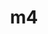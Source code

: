 ---
title: "m4"
layout: cache
categories: [package, develop]
meta: {"compilers": ["apple-clang@16.0.0", "cce@18.0.0", "gcc@10.5.0", "gcc@11.1.0", "gcc@11.4.0", "gcc@12.3.0", "gcc@12.4.0", "gcc@13.2.0", "gcc@13.3.0", "gcc@7.3.1", "gcc@7.5.0", "intel-oneapi-compilers@2024.1.0", "intel-oneapi-compilers@2025.1.0"], "num_specs": 109, "num_specs_by_stack": {"aws-pcluster-neoverse_v1": 7, "aws-pcluster-x86_64_v4": 28, "bootstrap-aarch64-darwin": 4, "bootstrap-x86_64-linux-gnu": 5, "build_systems": 5, "data-vis-sdk": 5, "developer-tools-aarch64-linux-gnu": 5, "developer-tools-darwin": 4, "developer-tools-x86_64_v3-linux-gnu": 5, "e4s": 4, "e4s-cray-rhel": 4, "e4s-neoverse-v2": 5, "e4s-oneapi": 7, "e4s-rocm-external": 5, "hep": 5, "ml-darwin-aarch64-mps": 4, "ml-linux-aarch64-cpu": 5, "ml-linux-aarch64-cuda": 5, "ml-linux-x86_64-cpu": 5, "ml-linux-x86_64-cuda": 5, "ml-linux-x86_64-rocm": 4, "radiuss": 5, "radiuss-aws": 5, "radiuss-aws-aarch64": 9, "root": 109, "tutorial": 10}, "oss": ["amzn2", "centos7", "rhel8", "sequoia", "ubuntu18.04", "ubuntu20.04", "ubuntu22.04", "ubuntu24.04"], "platforms": ["darwin", "linux"], "stacks": ["aws-pcluster-neoverse_v1", "aws-pcluster-x86_64_v4", "bootstrap-aarch64-darwin", "bootstrap-x86_64-linux-gnu", "build_systems", "data-vis-sdk", "developer-tools-aarch64-linux-gnu", "developer-tools-darwin", "developer-tools-x86_64_v3-linux-gnu", "e4s", "e4s-cray-rhel", "e4s-neoverse-v2", "e4s-oneapi", "e4s-rocm-external", "hep", "ml-darwin-aarch64-mps", "ml-linux-aarch64-cpu", "ml-linux-aarch64-cuda", "ml-linux-x86_64-cpu", "ml-linux-x86_64-cuda", "ml-linux-x86_64-rocm", "radiuss", "radiuss-aws", "radiuss-aws-aarch64", "root", "tutorial"], "targets": ["aarch64", "neoverse_v1", "neoverse_v2", "x86_64_v3", "x86_64_v4"], "versions": ["1.4.19"]}
spec_details: [{"compiler": "gcc@11.4.0", "hash": "2aiywklj3tlq6cx5ujevcmlhykkjlpuq", "os": "ubuntu22.04", "platform": "linux", "size": "-", "stacks": ["e4s", "e4s-rocm-external", "hep", "root", "tutorial"], "target": "x86_64_v3", "variants": ["build_system=autotools", "patches:=9dc5fbd,bfdffa7", "+sigsegv"], "versions": ["1.4.19"]}, {"compiler": "intel-oneapi-compilers@2024.1.0", "hash": "37vzonyay55kdxxpqyzu6qqexu7hpprj", "os": "amzn2", "platform": "linux", "size": "-", "stacks": ["aws-pcluster-x86_64_v4", "root"], "target": "x86_64_v3", "variants": ["build_system=autotools", "patches:=9dc5fbd,bfdffa7", "+sigsegv"], "versions": ["1.4.19"]}, {"compiler": "intel-oneapi-compilers@2025.1.0", "hash": "3epkrs3n25y3hrntmuwl66nuz3tqpyjw", "os": "ubuntu22.04", "platform": "linux", "size": "-", "stacks": ["e4s-oneapi", "root"], "target": "x86_64_v3", "variants": ["build_system=autotools", "patches:=9dc5fbd,bfdffa7", "+sigsegv"], "versions": ["1.4.19"]}, {"compiler": "cce@18.0.0", "hash": "3jbaz2pin6r6to4zreen34n5o3wkrfpg", "os": "rhel8", "platform": "linux", "size": "-", "stacks": ["e4s-cray-rhel", "root"], "target": "x86_64_v3", "variants": ["build_system=autotools", "patches:=9dc5fbd,bfdffa7", "+sigsegv"], "versions": ["1.4.19"]}, {"compiler": "gcc@11.4.0", "hash": "3t3ke4zr7zlycy454y3uulnghekbep2j", "os": "ubuntu22.04", "platform": "linux", "size": "-", "stacks": ["e4s-rocm-external", "hep", "root", "tutorial"], "target": "x86_64_v3", "variants": ["build_system=autotools", "patches:=9dc5fbd,bfdffa7", "+sigsegv"], "versions": ["1.4.19"]}, {"compiler": "gcc@7.3.1", "hash": "3ufr2t7nkt5pr6zg4xf4krrrrlnus2zn", "os": "amzn2", "platform": "linux", "size": "-", "stacks": ["radiuss-aws-aarch64", "root"], "target": "aarch64", "variants": ["build_system=autotools", "patches:=9dc5fbd,bfdffa7", "+sigsegv"], "versions": ["1.4.19"]}, {"compiler": "intel-oneapi-compilers@2024.1.0", "hash": "42ntqarl2ub2j2b4srl7udis2ic4idyf", "os": "amzn2", "platform": "linux", "size": "-", "stacks": ["aws-pcluster-x86_64_v4", "root"], "target": "x86_64_v3", "variants": ["build_system=autotools", "patches:=9dc5fbd,bfdffa7", "+sigsegv"], "versions": ["1.4.19"]}, {"compiler": "gcc@10.5.0", "hash": "4ecmmc54omxniogemslllzfjm53pcd7y", "os": "centos7", "platform": "linux", "size": "-", "stacks": ["developer-tools-x86_64_v3-linux-gnu", "root"], "target": "x86_64_v3", "variants": ["build_system=autotools", "patches:=9dc5fbd,bfdffa7", "+sigsegv"], "versions": ["1.4.19"]}, {"compiler": "gcc@12.4.0", "hash": "4ghuzcaeybu6mg42hieaodqewf5qt2lh", "os": "amzn2", "platform": "linux", "size": "-", "stacks": ["aws-pcluster-neoverse_v1", "root"], "target": "neoverse_v1", "variants": ["build_system=autotools", "patches:=9dc5fbd,bfdffa7", "+sigsegv"], "versions": ["1.4.19"]}, {"compiler": "gcc@12.4.0", "hash": "4j6bnray463tpacr73drazszplz4ydd3", "os": "amzn2", "platform": "linux", "size": "-", "stacks": ["aws-pcluster-neoverse_v1", "root"], "target": "neoverse_v1", "variants": ["build_system=autotools", "patches:=9dc5fbd,bfdffa7", "+sigsegv"], "versions": ["1.4.19"]}, {"compiler": "gcc@12.4.0", "hash": "4tvx7q72jyvwt2opuy2hron3i7hdwfxa", "os": "amzn2", "platform": "linux", "size": "-", "stacks": ["aws-pcluster-neoverse_v1", "root"], "target": "neoverse_v1", "variants": ["build_system=autotools", "patches:=9dc5fbd,bfdffa7", "+sigsegv"], "versions": ["1.4.19"]}, {"compiler": "gcc@13.2.0", "hash": "4wo6ynv7e3sliiddpgjnwuzuixbx2x65", "os": "ubuntu24.04", "platform": "linux", "size": "-", "stacks": ["bootstrap-x86_64-linux-gnu", "ml-linux-x86_64-cpu", "ml-linux-x86_64-cuda", "root"], "target": "x86_64_v3", "variants": ["build_system=autotools", "patches:=9dc5fbd,bfdffa7", "+sigsegv"], "versions": ["1.4.19"]}, {"compiler": "intel-oneapi-compilers@2024.1.0", "hash": "4x474m6bxadt3dxcmfhiavrxgrhshcym", "os": "amzn2", "platform": "linux", "size": "-", "stacks": ["aws-pcluster-x86_64_v4", "root"], "target": "x86_64_v3", "variants": ["build_system=autotools", "patches:=9dc5fbd,bfdffa7", "+sigsegv"], "versions": ["1.4.19"]}, {"compiler": "gcc@11.4.0", "hash": "5ajr2a3vkyecjnoe67vm5srlrq3olp6p", "os": "ubuntu22.04", "platform": "linux", "size": "-", "stacks": ["e4s-neoverse-v2", "root"], "target": "neoverse_v2", "variants": ["build_system=autotools", "patches:=9dc5fbd,bfdffa7", "+sigsegv"], "versions": ["1.4.19"]}, {"compiler": "gcc@13.3.0", "hash": "5sgkrwzmpeld22c66odzlnoljzr62sx7", "os": "rhel8", "platform": "linux", "size": "-", "stacks": ["developer-tools-aarch64-linux-gnu", "root"], "target": "aarch64", "variants": ["build_system=autotools", "patches:=9dc5fbd,bfdffa7", "+sigsegv"], "versions": ["1.4.19"]}, {"compiler": "intel-oneapi-compilers@2024.1.0", "hash": "5sx2rb3gj73y22e7fxz35kyf6upat5n7", "os": "amzn2", "platform": "linux", "size": "-", "stacks": ["aws-pcluster-x86_64_v4", "root"], "target": "x86_64_v3", "variants": ["build_system=autotools", "patches:=9dc5fbd,bfdffa7", "+sigsegv"], "versions": ["1.4.19"]}, {"compiler": "cce@18.0.0", "hash": "624d433c4s6eqsl753kiimd7kg3bip5i", "os": "rhel8", "platform": "linux", "size": "-", "stacks": ["e4s-cray-rhel", "root"], "target": "x86_64_v3", "variants": ["build_system=autotools", "patches:=9dc5fbd,bfdffa7", "+sigsegv"], "versions": ["1.4.19"]}, {"compiler": "intel-oneapi-compilers@2024.1.0", "hash": "63qlo65k27myufdcqmqalplmvxrq2jnh", "os": "amzn2", "platform": "linux", "size": "-", "stacks": ["aws-pcluster-x86_64_v4", "root"], "target": "x86_64_v4", "variants": ["build_system=autotools", "patches:=9dc5fbd,bfdffa7", "+sigsegv"], "versions": ["1.4.19"]}, {"compiler": "cce@18.0.0", "hash": "6ldiay5uu7w2suxc7bpdtkwb6lrrbdag", "os": "rhel8", "platform": "linux", "size": "-", "stacks": ["e4s-cray-rhel", "root"], "target": "x86_64_v3", "variants": ["build_system=autotools", "patches:=9dc5fbd,bfdffa7", "+sigsegv"], "versions": ["1.4.19"]}, {"compiler": "gcc@7.5.0", "hash": "6t5bn3dov63pau4rmxrghle7djzswxni", "os": "ubuntu18.04", "platform": "linux", "size": "-", "stacks": ["build_systems", "radiuss", "root"], "target": "x86_64_v3", "variants": ["build_system=autotools", "patches:=9dc5fbd,bfdffa7", "+sigsegv"], "versions": ["1.4.19"]}, {"compiler": "gcc@13.2.0", "hash": "6uqzszvzjbyq5pixtlp6p4bginjg2nlb", "os": "ubuntu24.04", "platform": "linux", "size": "-", "stacks": ["bootstrap-x86_64-linux-gnu", "ml-linux-x86_64-cpu", "ml-linux-x86_64-cuda", "ml-linux-x86_64-rocm", "root"], "target": "x86_64_v3", "variants": ["build_system=autotools", "patches:=9dc5fbd,bfdffa7", "+sigsegv"], "versions": ["1.4.19"]}, {"compiler": "gcc@7.3.1", "hash": "6xbgka5dwmmvbnjhg2krpbrmbpope2pp", "os": "amzn2", "platform": "linux", "size": "-", "stacks": ["radiuss-aws", "root"], "target": "x86_64_v3", "variants": ["build_system=autotools", "patches:=9dc5fbd,bfdffa7", "+sigsegv"], "versions": ["1.4.19"]}, {"compiler": "gcc@11.1.0", "hash": "6yfytoxsa4yt7sh6g2z7hktzq5rhrxe3", "os": "ubuntu20.04", "platform": "linux", "size": "-", "stacks": ["data-vis-sdk", "root"], "target": "x86_64_v3", "variants": ["build_system=autotools", "patches:=9dc5fbd,bfdffa7", "+sigsegv"], "versions": ["1.4.19"]}, {"compiler": "intel-oneapi-compilers@2024.1.0", "hash": "74hhnui342qaoujumc7oj5baqjobdzwu", "os": "amzn2", "platform": "linux", "size": "-", "stacks": ["aws-pcluster-x86_64_v4", "root"], "target": "x86_64_v4", "variants": ["build_system=autotools", "patches:=9dc5fbd,bfdffa7", "+sigsegv"], "versions": ["1.4.19"]}, {"compiler": "gcc@11.4.0", "hash": "7lvswbyshyh7t7ao42w6cofrvl3kcxgy", "os": "ubuntu22.04", "platform": "linux", "size": "-", "stacks": ["e4s-neoverse-v2", "root"], "target": "neoverse_v2", "variants": ["build_system=autotools", "patches:=9dc5fbd,bfdffa7", "+sigsegv"], "versions": ["1.4.19"]}, {"compiler": "intel-oneapi-compilers@2024.1.0", "hash": "7zoba6ld3lx2kqt4j5iiurkvy75khcce", "os": "amzn2", "platform": "linux", "size": "-", "stacks": ["aws-pcluster-x86_64_v4", "root"], "target": "x86_64_v4", "variants": ["build_system=autotools", "patches:=9dc5fbd,bfdffa7", "+sigsegv"], "versions": ["1.4.19"]}, {"compiler": "gcc@7.3.1", "hash": "bj54wr3elbodwp7dhdis4cfawcbxygj6", "os": "amzn2", "platform": "linux", "size": "-", "stacks": ["radiuss-aws-aarch64", "root"], "target": "aarch64", "variants": ["build_system=autotools", "patches:=9dc5fbd,bfdffa7", "+sigsegv"], "versions": ["1.4.19"]}, {"compiler": "intel-oneapi-compilers@2025.1.0", "hash": "bkjmj6zadu5uoucpud5zwm6tbg37ehno", "os": "ubuntu22.04", "platform": "linux", "size": "-", "stacks": ["e4s-oneapi", "root"], "target": "x86_64_v3", "variants": ["build_system=autotools", "patches:=9dc5fbd,bfdffa7", "+sigsegv"], "versions": ["1.4.19"]}, {"compiler": "apple-clang@16.0.0", "hash": "bwismb2flp4aegjlg6a7ubkr6vgyule5", "os": "sequoia", "platform": "darwin", "size": "-", "stacks": ["bootstrap-aarch64-darwin", "developer-tools-darwin", "ml-darwin-aarch64-mps", "root"], "target": "aarch64", "variants": ["build_system=autotools", "patches:=9dc5fbd,bfdffa7", "+sigsegv"], "versions": ["1.4.19"]}, {"compiler": "intel-oneapi-compilers@2024.1.0", "hash": "byhhx7orx5fopomq23rzafh2z4gijn2g", "os": "amzn2", "platform": "linux", "size": "-", "stacks": ["aws-pcluster-x86_64_v4", "root"], "target": "x86_64_v4", "variants": ["build_system=autotools", "patches:=9dc5fbd,bfdffa7", "+sigsegv"], "versions": ["1.4.19"]}, {"compiler": "gcc@12.4.0", "hash": "caj4s2bozw3e2rsx2apxdnh2mohqnirp", "os": "amzn2", "platform": "linux", "size": "-", "stacks": ["aws-pcluster-neoverse_v1", "root"], "target": "neoverse_v1", "variants": ["build_system=autotools", "patches:=9dc5fbd,bfdffa7", "+sigsegv"], "versions": ["1.4.19"]}, {"compiler": "gcc@13.2.0", "hash": "cpl4ebj53aap2tm3fzbfl4bduidzfygd", "os": "ubuntu24.04", "platform": "linux", "size": "-", "stacks": ["bootstrap-x86_64-linux-gnu", "ml-linux-x86_64-cpu", "ml-linux-x86_64-cuda", "ml-linux-x86_64-rocm", "root"], "target": "x86_64_v3", "variants": ["build_system=autotools", "patches:=9dc5fbd,bfdffa7", "+sigsegv"], "versions": ["1.4.19"]}, {"compiler": "gcc@7.5.0", "hash": "daioixirqaiglfoit236mgjo6x3zw7fa", "os": "ubuntu18.04", "platform": "linux", "size": "-", "stacks": ["build_systems", "radiuss", "root"], "target": "x86_64_v3", "variants": ["build_system=autotools", "patches:=9dc5fbd,bfdffa7", "+sigsegv"], "versions": ["1.4.19"]}, {"compiler": "gcc@13.3.0", "hash": "df33yj7blej36eunudcpvxrdpgqxeuea", "os": "rhel8", "platform": "linux", "size": "-", "stacks": ["developer-tools-aarch64-linux-gnu", "root"], "target": "aarch64", "variants": ["build_system=autotools", "patches:=9dc5fbd,bfdffa7", "+sigsegv"], "versions": ["1.4.19"]}, {"compiler": "gcc@12.4.0", "hash": "efacxcvvbyyoyxfxlrzmhqt2xljfvirg", "os": "amzn2", "platform": "linux", "size": "-", "stacks": ["aws-pcluster-neoverse_v1", "root"], "target": "neoverse_v1", "variants": ["build_system=autotools", "patches:=9dc5fbd,bfdffa7", "+sigsegv"], "versions": ["1.4.19"]}, {"compiler": "intel-oneapi-compilers@2024.1.0", "hash": "enojom2xki7n5tbpaclyjb6hicwuhhdn", "os": "amzn2", "platform": "linux", "size": "-", "stacks": ["aws-pcluster-x86_64_v4", "root"], "target": "x86_64_v3", "variants": ["build_system=autotools", "patches:=9dc5fbd,bfdffa7", "+sigsegv"], "versions": ["1.4.19"]}, {"compiler": "gcc@11.1.0", "hash": "euum247cugxetezne4gggiw7vy6qd7fh", "os": "ubuntu20.04", "platform": "linux", "size": "-", "stacks": ["data-vis-sdk", "root"], "target": "x86_64_v3", "variants": ["build_system=autotools", "patches:=9dc5fbd,bfdffa7", "+sigsegv"], "versions": ["1.4.19"]}, {"compiler": "intel-oneapi-compilers@2024.1.0", "hash": "ex4xq7gak7mw7z6veuaol5szjxvxugqj", "os": "amzn2", "platform": "linux", "size": "-", "stacks": ["aws-pcluster-x86_64_v4", "root"], "target": "x86_64_v4", "variants": ["build_system=autotools", "patches:=9dc5fbd,bfdffa7", "+sigsegv"], "versions": ["1.4.19"]}, {"compiler": "gcc@7.3.1", "hash": "ezsmx267qaqpowp66vpsucpx25wyneer", "os": "amzn2", "platform": "linux", "size": "-", "stacks": ["radiuss-aws", "root"], "target": "x86_64_v3", "variants": ["build_system=autotools", "patches:=9dc5fbd,bfdffa7", "+sigsegv"], "versions": ["1.4.19"]}, {"compiler": "gcc@11.1.0", "hash": "f3jfxmi472gbeekpyqutdfd4swltkdpd", "os": "ubuntu20.04", "platform": "linux", "size": "-", "stacks": ["data-vis-sdk", "root"], "target": "x86_64_v3", "variants": ["build_system=autotools", "patches:=9dc5fbd,bfdffa7", "+sigsegv"], "versions": ["1.4.19"]}, {"compiler": "gcc@11.1.0", "hash": "f7bxc665bwvj5muk3bv4qwdzp7q3iijy", "os": "ubuntu20.04", "platform": "linux", "size": "-", "stacks": ["data-vis-sdk", "root"], "target": "x86_64_v3", "variants": ["build_system=autotools", "patches:=9dc5fbd,bfdffa7", "+sigsegv"], "versions": ["1.4.19"]}, {"compiler": "intel-oneapi-compilers@2024.1.0", "hash": "f7ek5crucbpcmc3g34hmdgiwuwe42t53", "os": "amzn2", "platform": "linux", "size": "-", "stacks": ["aws-pcluster-x86_64_v4", "root"], "target": "x86_64_v4", "variants": ["build_system=autotools", "patches:=9dc5fbd,bfdffa7", "+sigsegv"], "versions": ["1.4.19"]}, {"compiler": "intel-oneapi-compilers@2025.1.0", "hash": "f7szsaml3ppwnncnutqxx4xz5p3kfrqe", "os": "ubuntu22.04", "platform": "linux", "size": "-", "stacks": ["e4s-oneapi", "root"], "target": "x86_64_v3", "variants": ["build_system=autotools", "patches:=9dc5fbd,bfdffa7", "+sigsegv"], "versions": ["1.4.19"]}, {"compiler": "gcc@12.3.0", "hash": "fekx7e43hqkamsw2fwbvlnf44b4v5sfw", "os": "ubuntu22.04", "platform": "linux", "size": "-", "stacks": ["root", "tutorial"], "target": "x86_64_v3", "variants": ["build_system=autotools", "patches:=9dc5fbd,bfdffa7", "+sigsegv"], "versions": ["1.4.19"]}, {"compiler": "gcc@12.4.0", "hash": "fowikgujxdhh3jy3exgnrfatb7g3qlx2", "os": "amzn2", "platform": "linux", "size": "-", "stacks": ["aws-pcluster-neoverse_v1", "root"], "target": "neoverse_v1", "variants": ["build_system=autotools", "patches:=9dc5fbd,bfdffa7", "+sigsegv"], "versions": ["1.4.19"]}, {"compiler": "gcc@7.3.1", "hash": "gp65vmls7sgaq2la4ditjz5w6yd5n5eq", "os": "amzn2", "platform": "linux", "size": "-", "stacks": ["radiuss-aws-aarch64", "root"], "target": "aarch64", "variants": ["build_system=autotools", "patches:=9dc5fbd,bfdffa7", "+sigsegv"], "versions": ["1.4.19"]}, {"compiler": "intel-oneapi-compilers@2024.1.0", "hash": "gy2wsef745uh2zdyn5h7t4rwc3ux7gu4", "os": "amzn2", "platform": "linux", "size": "-", "stacks": ["aws-pcluster-x86_64_v4", "root"], "target": "x86_64_v3", "variants": ["build_system=autotools", "patches:=9dc5fbd,bfdffa7", "+sigsegv"], "versions": ["1.4.19"]}, {"compiler": "intel-oneapi-compilers@2024.1.0", "hash": "h7rgk2srh22gnqgkk55zppgugydpgqqx", "os": "amzn2", "platform": "linux", "size": "-", "stacks": ["aws-pcluster-x86_64_v4", "root"], "target": "x86_64_v3", "variants": ["build_system=autotools", "patches:=9dc5fbd,bfdffa7", "+sigsegv"], "versions": ["1.4.19"]}, {"compiler": "gcc@11.1.0", "hash": "hzpw2ic7vxsflryfaf35r3up64reen4p", "os": "ubuntu20.04", "platform": "linux", "size": "-", "stacks": ["data-vis-sdk", "root"], "target": "x86_64_v3", "variants": ["build_system=autotools", "patches:=9dc5fbd,bfdffa7", "+sigsegv"], "versions": ["1.4.19"]}, {"compiler": "apple-clang@16.0.0", "hash": "ibdf6uuxa4c4q7wxjib2bgp4suj5r46b", "os": "sequoia", "platform": "darwin", "size": "-", "stacks": ["bootstrap-aarch64-darwin", "developer-tools-darwin", "ml-darwin-aarch64-mps", "root"], "target": "aarch64", "variants": ["build_system=autotools", "patches:=9dc5fbd,bfdffa7", "+sigsegv"], "versions": ["1.4.19"]}, {"compiler": "intel-oneapi-compilers@2024.1.0", "hash": "iduuusaepdy3kqbop7qtld3674odf6qz", "os": "amzn2", "platform": "linux", "size": "-", "stacks": ["aws-pcluster-x86_64_v4", "root"], "target": "x86_64_v4", "variants": ["build_system=autotools", "patches:=9dc5fbd,bfdffa7", "+sigsegv"], "versions": ["1.4.19"]}, {"compiler": "intel-oneapi-compilers@2024.1.0", "hash": "iki4wpkze5d4bqvozvngwq5db3uu3uje", "os": "amzn2", "platform": "linux", "size": "-", "stacks": ["aws-pcluster-x86_64_v4", "root"], "target": "x86_64_v4", "variants": ["build_system=autotools", "patches:=9dc5fbd,bfdffa7", "+sigsegv"], "versions": ["1.4.19"]}, {"compiler": "gcc@13.2.0", "hash": "imiyhrcdnosylrbxwi6o736yjv2xz6om", "os": "ubuntu24.04", "platform": "linux", "size": "-", "stacks": ["ml-linux-aarch64-cpu", "ml-linux-aarch64-cuda", "root"], "target": "aarch64", "variants": ["build_system=autotools", "patches:=9dc5fbd,bfdffa7", "+sigsegv"], "versions": ["1.4.19"]}, {"compiler": "gcc@13.3.0", "hash": "inltj4ev5s6myiowfoazk4vacg745jax", "os": "rhel8", "platform": "linux", "size": "-", "stacks": ["developer-tools-aarch64-linux-gnu", "root"], "target": "aarch64", "variants": ["build_system=autotools", "patches:=9dc5fbd,bfdffa7", "+sigsegv"], "versions": ["1.4.19"]}, {"compiler": "gcc@12.3.0", "hash": "iwqlalywbylwimhitpylv4vs3fsswflt", "os": "ubuntu22.04", "platform": "linux", "size": "-", "stacks": ["root", "tutorial"], "target": "x86_64_v3", "variants": ["build_system=autotools", "patches:=9dc5fbd,bfdffa7", "+sigsegv"], "versions": ["1.4.19"]}, {"compiler": "gcc@7.5.0", "hash": "j4wwf5doy3g56p5z2n32w7toavxs5jqy", "os": "ubuntu18.04", "platform": "linux", "size": "-", "stacks": ["build_systems", "radiuss", "root"], "target": "x86_64_v3", "variants": ["build_system=autotools", "patches:=9dc5fbd,bfdffa7", "+sigsegv"], "versions": ["1.4.19"]}, {"compiler": "gcc@13.2.0", "hash": "jksyqe5w4erzzpsa4iqt4fu2rxsnlhpb", "os": "ubuntu24.04", "platform": "linux", "size": "-", "stacks": ["ml-linux-aarch64-cpu", "ml-linux-aarch64-cuda", "root"], "target": "aarch64", "variants": ["build_system=autotools", "patches:=9dc5fbd,bfdffa7", "+sigsegv"], "versions": ["1.4.19"]}, {"compiler": "gcc@7.3.1", "hash": "jmmguvy4jf24uj5qvfuzhptzqzx4o2rs", "os": "amzn2", "platform": "linux", "size": "-", "stacks": ["radiuss-aws", "root"], "target": "x86_64_v3", "variants": ["build_system=autotools", "patches:=9dc5fbd,bfdffa7", "+sigsegv"], "versions": ["1.4.19"]}, {"compiler": "intel-oneapi-compilers@2024.1.0", "hash": "jsobcrtr3svwfziwuc6376rxjgf6st7e", "os": "amzn2", "platform": "linux", "size": "-", "stacks": ["aws-pcluster-x86_64_v4", "root"], "target": "x86_64_v3", "variants": ["build_system=autotools", "patches:=9dc5fbd,bfdffa7", "+sigsegv"], "versions": ["1.4.19"]}, {"compiler": "gcc@7.3.1", "hash": "k4qb53im4apjei3pj3n24l6rv3exwp3f", "os": "amzn2", "platform": "linux", "size": "-", "stacks": ["radiuss-aws", "root"], "target": "x86_64_v3", "variants": ["build_system=autotools", "patches:=9dc5fbd,bfdffa7", "+sigsegv"], "versions": ["1.4.19"]}, {"compiler": "apple-clang@16.0.0", "hash": "katgvqj4m7p6it6ucsxagd4foohqbows", "os": "sequoia", "platform": "darwin", "size": "-", "stacks": ["bootstrap-aarch64-darwin", "developer-tools-darwin", "ml-darwin-aarch64-mps", "root"], "target": "aarch64", "variants": ["build_system=autotools", "patches:=9dc5fbd,bfdffa7", "+sigsegv"], "versions": ["1.4.19"]}, {"compiler": "gcc@7.5.0", "hash": "khnvrizhrvndutj4vkvnbnvvzy6uxjhy", "os": "ubuntu18.04", "platform": "linux", "size": "-", "stacks": ["build_systems", "radiuss", "root"], "target": "x86_64_v3", "variants": ["build_system=autotools", "patches:=9dc5fbd,bfdffa7", "+sigsegv"], "versions": ["1.4.19"]}, {"compiler": "gcc@10.5.0", "hash": "kmdo3grxctclltac5y3zainpi7mw5uo4", "os": "centos7", "platform": "linux", "size": "-", "stacks": ["developer-tools-x86_64_v3-linux-gnu", "root"], "target": "x86_64_v3", "variants": ["build_system=autotools", "patches:=9dc5fbd,bfdffa7", "+sigsegv"], "versions": ["1.4.19"]}, {"compiler": "intel-oneapi-compilers@2024.1.0", "hash": "lehwkjjuquzh5einwfknduel3ooiyebz", "os": "amzn2", "platform": "linux", "size": "-", "stacks": ["aws-pcluster-x86_64_v4", "root"], "target": "x86_64_v4", "variants": ["build_system=autotools", "patches:=9dc5fbd,bfdffa7", "+sigsegv"], "versions": ["1.4.19"]}, {"compiler": "intel-oneapi-compilers@2024.1.0", "hash": "lxoy4uafvinmhqsknf5vcceyw6j4wugh", "os": "amzn2", "platform": "linux", "size": "-", "stacks": ["aws-pcluster-x86_64_v4", "root"], "target": "x86_64_v3", "variants": ["build_system=autotools", "patches:=9dc5fbd,bfdffa7", "+sigsegv"], "versions": ["1.4.19"]}, {"compiler": "intel-oneapi-compilers@2024.1.0", "hash": "mewwsmuuitoktcp3g7a4zmlzyxomkyih", "os": "amzn2", "platform": "linux", "size": "-", "stacks": ["aws-pcluster-x86_64_v4", "root"], "target": "x86_64_v3", "variants": ["build_system=autotools", "patches:=9dc5fbd,bfdffa7", "+sigsegv"], "versions": ["1.4.19"]}, {"compiler": "intel-oneapi-compilers@2024.1.0", "hash": "mfxwtzb76zkmlcofljrqbtdnaiet2kyr", "os": "amzn2", "platform": "linux", "size": "-", "stacks": ["aws-pcluster-x86_64_v4", "root"], "target": "x86_64_v3", "variants": ["build_system=autotools", "patches:=9dc5fbd,bfdffa7", "+sigsegv"], "versions": ["1.4.19"]}, {"compiler": "gcc@11.4.0", "hash": "mgzpb43hiuhuqm3lh5rfwe6x43eruu2p", "os": "ubuntu22.04", "platform": "linux", "size": "-", "stacks": ["e4s", "e4s-rocm-external", "hep", "root", "tutorial"], "target": "x86_64_v3", "variants": ["build_system=autotools", "patches:=9dc5fbd,bfdffa7", "+sigsegv"], "versions": ["1.4.19"]}, {"compiler": "gcc@7.3.1", "hash": "mhgkxmny2qgwsrgpxopabytugx2punts", "os": "amzn2", "platform": "linux", "size": "-", "stacks": ["radiuss-aws-aarch64", "root"], "target": "aarch64", "variants": ["build_system=autotools", "patches:=9dc5fbd,bfdffa7", "+sigsegv"], "versions": ["1.4.19"]}, {"compiler": "gcc@7.3.1", "hash": "mi26v6q4nvwlrbvg3jcmlbk4gfedfzff", "os": "amzn2", "platform": "linux", "size": "-", "stacks": ["radiuss-aws-aarch64", "root"], "target": "aarch64", "variants": ["build_system=autotools", "patches:=9dc5fbd,bfdffa7", "+sigsegv"], "versions": ["1.4.19"]}, {"compiler": "intel-oneapi-compilers@2024.1.0", "hash": "mpqevzxfal2n7idee2iph5mug7sca4ia", "os": "amzn2", "platform": "linux", "size": "-", "stacks": ["aws-pcluster-x86_64_v4", "root"], "target": "x86_64_v4", "variants": ["build_system=autotools", "patches:=9dc5fbd,bfdffa7", "+sigsegv"], "versions": ["1.4.19"]}, {"compiler": "intel-oneapi-compilers@2025.1.0", "hash": "n3nkfyhcgplrce26yjth2cgszhnwsycd", "os": "ubuntu22.04", "platform": "linux", "size": "-", "stacks": ["e4s-oneapi", "root"], "target": "x86_64_v3", "variants": ["build_system=autotools", "patches:=9dc5fbd,bfdffa7", "+sigsegv"], "versions": ["1.4.19"]}, {"compiler": "intel-oneapi-compilers@2025.1.0", "hash": "nhahp52erxmaxjfo3ncpe6lg34qh4gdm", "os": "ubuntu22.04", "platform": "linux", "size": "-", "stacks": ["e4s-oneapi", "root"], "target": "x86_64_v3", "variants": ["build_system=autotools", "patches:=9dc5fbd,bfdffa7", "+sigsegv"], "versions": ["1.4.19"]}, {"compiler": "gcc@7.3.1", "hash": "nqiy7msi3nosg5gmfcvvbufzet3yowjh", "os": "amzn2", "platform": "linux", "size": "-", "stacks": ["radiuss-aws-aarch64", "root"], "target": "aarch64", "variants": ["build_system=autotools", "patches:=9dc5fbd,bfdffa7", "+sigsegv"], "versions": ["1.4.19"]}, {"compiler": "apple-clang@16.0.0", "hash": "nxtdgnmvnwnzu6mafnetohjwc2izltf5", "os": "sequoia", "platform": "darwin", "size": "-", "stacks": ["bootstrap-aarch64-darwin", "developer-tools-darwin", "ml-darwin-aarch64-mps", "root"], "target": "aarch64", "variants": ["build_system=autotools", "patches:=9dc5fbd,bfdffa7", "+sigsegv"], "versions": ["1.4.19"]}, {"compiler": "gcc@13.2.0", "hash": "omjb36ge7b7adsiuqqaxlzipg6srsgkp", "os": "ubuntu24.04", "platform": "linux", "size": "-", "stacks": ["ml-linux-aarch64-cpu", "ml-linux-aarch64-cuda", "root"], "target": "aarch64", "variants": ["build_system=autotools", "patches:=9dc5fbd,bfdffa7", "+sigsegv"], "versions": ["1.4.19"]}, {"compiler": "gcc@12.4.0", "hash": "oz3mxnh2uzsfivr4httdiubmb75e6s3f", "os": "amzn2", "platform": "linux", "size": "-", "stacks": ["aws-pcluster-neoverse_v1", "root"], "target": "neoverse_v1", "variants": ["build_system=autotools", "patches:=9dc5fbd,bfdffa7", "+sigsegv"], "versions": ["1.4.19"]}, {"compiler": "gcc@7.3.1", "hash": "pbvmnuugailywyqsh5wjm73xnjzvefcx", "os": "amzn2", "platform": "linux", "size": "-", "stacks": ["radiuss-aws-aarch64", "root"], "target": "aarch64", "variants": ["build_system=autotools", "patches:=9dc5fbd,bfdffa7", "+sigsegv"], "versions": ["1.4.19"]}, {"compiler": "intel-oneapi-compilers@2024.1.0", "hash": "pdw2grvhj6bqostvw4exmpsbv72h5ego", "os": "amzn2", "platform": "linux", "size": "-", "stacks": ["aws-pcluster-x86_64_v4", "root"], "target": "x86_64_v3", "variants": ["build_system=autotools", "patches:=9dc5fbd,bfdffa7", "+sigsegv"], "versions": ["1.4.19"]}, {"compiler": "gcc@7.3.1", "hash": "pkmf4jnc5hqvpllm3pvnsyk27jndrl3z", "os": "amzn2", "platform": "linux", "size": "-", "stacks": ["radiuss-aws", "root"], "target": "x86_64_v3", "variants": ["build_system=autotools", "patches:=9dc5fbd,bfdffa7", "+sigsegv"], "versions": ["1.4.19"]}, {"compiler": "intel-oneapi-compilers@2025.1.0", "hash": "pqzhcxeludsbv6jgoqed22v4kgf6bc45", "os": "ubuntu22.04", "platform": "linux", "size": "-", "stacks": ["e4s-oneapi", "root"], "target": "x86_64_v3", "variants": ["build_system=autotools", "patches:=9dc5fbd,bfdffa7", "+sigsegv"], "versions": ["1.4.19"]}, {"compiler": "intel-oneapi-compilers@2024.1.0", "hash": "psdxgc766wjrlnwevs6nkbij2jccar4t", "os": "amzn2", "platform": "linux", "size": "-", "stacks": ["aws-pcluster-x86_64_v4", "root"], "target": "x86_64_v4", "variants": ["build_system=autotools", "patches:=9dc5fbd,bfdffa7", "+sigsegv"], "versions": ["1.4.19"]}, {"compiler": "gcc@12.3.0", "hash": "psjl6fgluc25schnnprynyksmui7ukoa", "os": "ubuntu22.04", "platform": "linux", "size": "-", "stacks": ["root", "tutorial"], "target": "x86_64_v3", "variants": ["build_system=autotools", "patches:=9dc5fbd,bfdffa7", "+sigsegv"], "versions": ["1.4.19"]}, {"compiler": "gcc@13.2.0", "hash": "q42wc2a25pe5zcik3sliqwk7pofvjnao", "os": "ubuntu24.04", "platform": "linux", "size": "-", "stacks": ["bootstrap-x86_64-linux-gnu", "ml-linux-x86_64-cpu", "ml-linux-x86_64-cuda", "ml-linux-x86_64-rocm", "root"], "target": "x86_64_v3", "variants": ["build_system=autotools", "patches:=9dc5fbd,bfdffa7", "+sigsegv"], "versions": ["1.4.19"]}, {"compiler": "gcc@11.4.0", "hash": "qfvokbqlln4x4cchwgwimgnrdmxur4z4", "os": "ubuntu22.04", "platform": "linux", "size": "-", "stacks": ["e4s", "e4s-rocm-external", "hep", "root", "tutorial"], "target": "x86_64_v3", "variants": ["build_system=autotools", "patches:=9dc5fbd,bfdffa7", "+sigsegv"], "versions": ["1.4.19"]}, {"compiler": "gcc@13.2.0", "hash": "qtodvgylwzswcleohmithdbqv3fhhflx", "os": "ubuntu24.04", "platform": "linux", "size": "-", "stacks": ["ml-linux-aarch64-cpu", "ml-linux-aarch64-cuda", "root"], "target": "aarch64", "variants": ["build_system=autotools", "patches:=9dc5fbd,bfdffa7", "+sigsegv"], "versions": ["1.4.19"]}, {"compiler": "intel-oneapi-compilers@2025.1.0", "hash": "rgsqjtka43vj6fqvj5tvlcpcne6w5bfx", "os": "ubuntu22.04", "platform": "linux", "size": "-", "stacks": ["e4s-oneapi", "root"], "target": "x86_64_v3", "variants": ["build_system=autotools", "patches:=9dc5fbd,bfdffa7", "+sigsegv"], "versions": ["1.4.19"]}, {"compiler": "gcc@7.3.1", "hash": "rhloc6khcaptwytkahgqtubgxuiii44q", "os": "amzn2", "platform": "linux", "size": "-", "stacks": ["radiuss-aws-aarch64", "root"], "target": "aarch64", "variants": ["build_system=autotools", "patches:=9dc5fbd,bfdffa7", "+sigsegv"], "versions": ["1.4.19"]}, {"compiler": "gcc@13.3.0", "hash": "rlrqhtlyoh3zemta6a52r2hvkdmwdurl", "os": "rhel8", "platform": "linux", "size": "-", "stacks": ["developer-tools-aarch64-linux-gnu", "root"], "target": "aarch64", "variants": ["build_system=autotools", "patches:=9dc5fbd,bfdffa7", "+sigsegv"], "versions": ["1.4.19"]}, {"compiler": "gcc@12.3.0", "hash": "rmjdh6mrbj4lpldulnprnzfqca7oiu7u", "os": "ubuntu22.04", "platform": "linux", "size": "-", "stacks": ["root", "tutorial"], "target": "x86_64_v3", "variants": ["build_system=autotools", "patches:=9dc5fbd,bfdffa7", "+sigsegv"], "versions": ["1.4.19"]}, {"compiler": "gcc@7.5.0", "hash": "sbt3e65z5rybept2v3sgysmxl3by3czq", "os": "ubuntu18.04", "platform": "linux", "size": "-", "stacks": ["build_systems", "radiuss", "root"], "target": "x86_64_v3", "variants": ["build_system=autotools", "patches:=9dc5fbd,bfdffa7", "+sigsegv"], "versions": ["1.4.19"]}, {"compiler": "gcc@10.5.0", "hash": "t4o22egto25cii3mhnvmbezdeyfsjql3", "os": "centos7", "platform": "linux", "size": "-", "stacks": ["developer-tools-x86_64_v3-linux-gnu", "root"], "target": "x86_64_v3", "variants": ["build_system=autotools", "patches:=9dc5fbd,bfdffa7", "+sigsegv"], "versions": ["1.4.19"]}, {"compiler": "gcc@11.4.0", "hash": "t5kzhi4c7exzednzx26kppvyhgua6dyn", "os": "ubuntu22.04", "platform": "linux", "size": "-", "stacks": ["e4s-neoverse-v2", "root"], "target": "neoverse_v2", "variants": ["build_system=autotools", "patches:=9dc5fbd,bfdffa7", "+sigsegv"], "versions": ["1.4.19"]}, {"compiler": "intel-oneapi-compilers@2024.1.0", "hash": "t7cdyoqu327c5qiabkaryzrakjuh4wxk", "os": "amzn2", "platform": "linux", "size": "-", "stacks": ["aws-pcluster-x86_64_v4", "root"], "target": "x86_64_v4", "variants": ["build_system=autotools", "patches:=9dc5fbd,bfdffa7", "+sigsegv"], "versions": ["1.4.19"]}, {"compiler": "gcc@11.4.0", "hash": "tejjlou5nj2pzeo672vi7rwcn6nkj3v3", "os": "ubuntu22.04", "platform": "linux", "size": "-", "stacks": ["e4s-neoverse-v2", "root"], "target": "neoverse_v2", "variants": ["build_system=autotools", "patches:=9dc5fbd,bfdffa7", "+sigsegv"], "versions": ["1.4.19"]}, {"compiler": "cce@18.0.0", "hash": "v2ldbopguc5lyyvtw6ungwm2d7ue4zzq", "os": "rhel8", "platform": "linux", "size": "-", "stacks": ["e4s-cray-rhel", "root"], "target": "x86_64_v3", "variants": ["build_system=autotools", "patches:=9dc5fbd,bfdffa7", "+sigsegv"], "versions": ["1.4.19"]}, {"compiler": "gcc@11.4.0", "hash": "v6sfq55cpskg5dopn5ote2sv6wqonhwt", "os": "ubuntu22.04", "platform": "linux", "size": "-", "stacks": ["e4s", "e4s-rocm-external", "hep", "root", "tutorial"], "target": "x86_64_v3", "variants": ["build_system=autotools", "patches:=9dc5fbd,bfdffa7", "+sigsegv"], "versions": ["1.4.19"]}, {"compiler": "gcc@13.3.0", "hash": "vbmpkkvltl6mcrg4trbzqh6p4azm2m6h", "os": "rhel8", "platform": "linux", "size": "-", "stacks": ["developer-tools-aarch64-linux-gnu", "root"], "target": "aarch64", "variants": ["build_system=autotools", "patches:=9dc5fbd,bfdffa7", "+sigsegv"], "versions": ["1.4.19"]}, {"compiler": "gcc@13.2.0", "hash": "vuxvsfwj2dg3ukllexjisx7frpdibal5", "os": "ubuntu24.04", "platform": "linux", "size": "-", "stacks": ["ml-linux-aarch64-cpu", "ml-linux-aarch64-cuda", "root"], "target": "aarch64", "variants": ["build_system=autotools", "patches:=9dc5fbd,bfdffa7", "+sigsegv"], "versions": ["1.4.19"]}, {"compiler": "intel-oneapi-compilers@2024.1.0", "hash": "w3bech5bgsqvaabkqlmbozhqeomlywyp", "os": "amzn2", "platform": "linux", "size": "-", "stacks": ["aws-pcluster-x86_64_v4", "root"], "target": "x86_64_v3", "variants": ["build_system=autotools", "patches:=9dc5fbd,bfdffa7", "+sigsegv"], "versions": ["1.4.19"]}, {"compiler": "gcc@11.4.0", "hash": "wnfm2pmzkgsvrcxm7jp65ycbjp64cp3r", "os": "ubuntu22.04", "platform": "linux", "size": "-", "stacks": ["e4s-neoverse-v2", "root"], "target": "neoverse_v2", "variants": ["build_system=autotools", "patches:=9dc5fbd,bfdffa7", "+sigsegv"], "versions": ["1.4.19"]}, {"compiler": "gcc@7.3.1", "hash": "woluvsfa36i2nherfxsdjp42ikvigxci", "os": "amzn2", "platform": "linux", "size": "-", "stacks": ["radiuss-aws-aarch64", "root"], "target": "aarch64", "variants": ["build_system=autotools", "patches:=9dc5fbd,bfdffa7", "+sigsegv"], "versions": ["1.4.19"]}, {"compiler": "gcc@10.5.0", "hash": "xewx2a2yeaxqoqhfcyqj62wrkvt57qeq", "os": "centos7", "platform": "linux", "size": "-", "stacks": ["developer-tools-x86_64_v3-linux-gnu", "root"], "target": "x86_64_v3", "variants": ["build_system=autotools", "patches:=9dc5fbd,bfdffa7", "+sigsegv"], "versions": ["1.4.19"]}, {"compiler": "gcc@12.3.0", "hash": "y7bkn6evsitiw3j7fgwukqqm2qccg6ir", "os": "ubuntu22.04", "platform": "linux", "size": "-", "stacks": ["root", "tutorial"], "target": "x86_64_v3", "variants": ["build_system=autotools", "patches:=9dc5fbd,bfdffa7", "+sigsegv"], "versions": ["1.4.19"]}, {"compiler": "gcc@13.2.0", "hash": "ye4rgche7auonpmlxn4xiqp3dsvaxu2s", "os": "ubuntu24.04", "platform": "linux", "size": "-", "stacks": ["bootstrap-x86_64-linux-gnu", "ml-linux-x86_64-cpu", "ml-linux-x86_64-cuda", "ml-linux-x86_64-rocm", "root"], "target": "x86_64_v3", "variants": ["build_system=autotools", "patches:=9dc5fbd,bfdffa7", "+sigsegv"], "versions": ["1.4.19"]}, {"compiler": "gcc@10.5.0", "hash": "yea64fnfu6acoxig7ontpkehn5dtodna", "os": "centos7", "platform": "linux", "size": "-", "stacks": ["developer-tools-x86_64_v3-linux-gnu", "root"], "target": "x86_64_v3", "variants": ["build_system=autotools", "patches:=9dc5fbd,bfdffa7", "+sigsegv"], "versions": ["1.4.19"]}, {"compiler": "intel-oneapi-compilers@2024.1.0", "hash": "yjo4dkpkvf4ymsqabp3ibdq4nrfoeyhr", "os": "amzn2", "platform": "linux", "size": "-", "stacks": ["aws-pcluster-x86_64_v4", "root"], "target": "x86_64_v3", "variants": ["build_system=autotools", "patches:=9dc5fbd,bfdffa7", "+sigsegv"], "versions": ["1.4.19"]}, {"compiler": "intel-oneapi-compilers@2024.1.0", "hash": "zmw2qa535nomkkanl5m4rnotosrkbrts", "os": "amzn2", "platform": "linux", "size": "-", "stacks": ["aws-pcluster-x86_64_v4", "root"], "target": "x86_64_v4", "variants": ["build_system=autotools", "patches:=9dc5fbd,bfdffa7", "+sigsegv"], "versions": ["1.4.19"]}, {"compiler": "intel-oneapi-compilers@2024.1.0", "hash": "zy5ajlquc7iwr3jxmt6mzaqwh2aq2tuj", "os": "amzn2", "platform": "linux", "size": "-", "stacks": ["aws-pcluster-x86_64_v4", "root"], "target": "x86_64_v4", "variants": ["build_system=autotools", "patches:=9dc5fbd,bfdffa7", "+sigsegv"], "versions": ["1.4.19"]}]
---